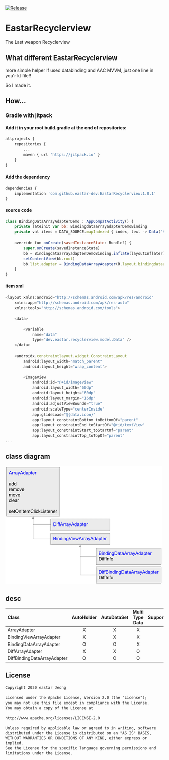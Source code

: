 [![Release](https://jitpack.io/v/eastar-dev/EastarRecyclerview.svg)](https://jitpack.io/#eastar-dev/EastarRecyclerview)

# EastarRecyclerview
The Last weapon Recyclerview

## What different EastarRecyclerview
more simple helper
If used databinding and AAC MVVM, just one line in you'r kt file!!

So I made it.


## How...

### Gradle with jitpack

#### Add it in your root build.gradle at the end of repositories:
```javascript
allprojects {
	repositories {
		...
		maven { url 'https://jitpack.io' }
	}
}
```
#### Add the dependency
```javascript
dependencies {
    implementation 'com.github.eastar-dev:EastarRecyclerview:1.0.1'
}
```

#### source code
```javascript
class BindingDataArrayAdapterDemo : AppCompatActivity() {
    private lateinit var bb: BindingdataarrayadapterDemoBinding
    private val items = DATA_SOURCE.mapIndexed { index, text -> Data("$ICON$index", text) }

    override fun onCreate(savedInstanceState: Bundle?) {
        super.onCreate(savedInstanceState)
        bb = BindingdataarrayadapterDemoBinding.inflate(layoutInflater)
        setContentView(bb.root)
        bb.list.adapter = BindingDataArrayAdapter(R.layout.bindingdataarrayadapter_demo_item, BR.data, items)
    }
}
```

#### item xml
```javascript
<layout xmlns:android="http://schemas.android.com/apk/res/android"
    xmlns:app="http://schemas.android.com/apk/res-auto"
    xmlns:tools="http://schemas.android.com/tools">

    <data>

        <variable
            name="data"
            type="dev.eastar.recyclerview.model.Data" />
    </data>

    <androidx.constraintlayout.widget.ConstraintLayout
        android:layout_width="match_parent"
        android:layout_height="wrap_content">

        <ImageView
            android:id="@+id/imageView"
            android:layout_width="60dp"
            android:layout_height="60dp"
            android:layout_margin="16dp"
            android:adjustViewBounds="true"
            android:scaleType="centerInside"
            app:glideLoad="@{data.icon}"
            app:layout_constraintBottom_toBottomOf="parent"
            app:layout_constraintEnd_toStartOf="@+id/textView"
            app:layout_constraintStart_toStartOf="parent"
            app:layout_constraintTop_toTopOf="parent"
...
```

## class diagram
![Screenshot](https://github.com/eastar-dev/EastarRecyclerview/blob/master/release/clz.png?raw=true)

## desc
|Class|AutoHolder|AutoDataSet|Multi Type Data|Data Support(add,remove, ...)|
|:---|:---:|:---:|:---:|:---:|
|ArrayAdapter|X|X|X|O|
|BindingViewArrayAdapter|X|X|X|O|
|BindingDataArrayAdapter|O|O|X|O|
|DiffArrayAdapter|X|X|O|O|
|DiffBindingDataArrayAdapter|O|O|O|O|


## License
 ```code
Copyright 2020 eastar Jeong

Licensed under the Apache License, Version 2.0 (the "License");
you may not use this file except in compliance with the License.
You may obtain a copy of the License at

http://www.apache.org/licenses/LICENSE-2.0

Unless required by applicable law or agreed to in writing, software
distributed under the License is distributed on an "AS IS" BASIS,
WITHOUT WARRANTIES OR CONDITIONS OF ANY KIND, either express or implied.
See the License for the specific language governing permissions and
limitations under the License.
```
